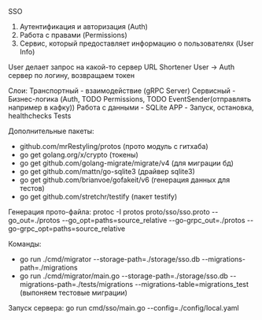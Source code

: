 SSO
1. Аутентификация и авторизация (Auth)
2. Работа с правами (Permissions)
3. Сервис, который предоставляет информацию о пользователях (User Info)

User делает запрос на какой-то сервер URL Shortener
User -> Auth сервер по логину, возвращаем токен


Слои:
Транспортный - взаимодействие (gRPC Server)
Сервисный - Бизнес-логика (Auth, TODO Permissions, TODO EventSender(отправлять например в кафку))
Работа с данными - SQLite
APP - Запуск, остановка, healthchecks
Tests





Дополнительные пакеты:
- github.com/mrRestyling/protos (прото модуль с гитхаба)
- go get golang.org/x/crypto (токены)
- go get github.com/golang-migrate/migrate/v4 (для миграции бд)
- go get github.com/mattn/go-sqlite3 (драйвер sqlite3)
- go get github.com/brianvoe/gofakeit/v6 (генерация данных для тестов)
- go get github.com/stretchr/testify (пакет testify)

Генерация прото-файла:
protoc -I protos proto/sso/sso.proto --go_out=./protos --go_opt=paths=source_relative --go-grpc_out=./protos --go-grpc_opt=paths=source_relative

Команды:
- go run ./cmd/migrator --storage-path=./storage/sso.db --migrations-path=./migrations
- go run ./cmd/migrator/main.go --storage-path=./storage/sso.db --migrations-path=./tests/migrations --migrations-table=migrations_test (выпоняем тестовые миграции)


Запуск сервера:
 go run cmd/sso/main.go --config=./config/local.yaml
